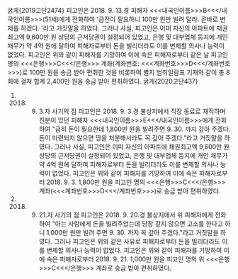 굵게{2019고단2474}
피고인은 2018. 9. 13.경 피해자 <<<내국인이름>>>B<<</내국인이름>>>(51세)에게 전화하여 '급전이 필요하니 100만 원만 빌려 달라. 곧바로 변제를 하겠다. '라고 거짓말을 하였다.
그러나 사실, 피고인은 이미 자신의 아파트에 채권최고액 9,600만 원 상당의 근저당권이 설정되어 있었고, 은행 및 대부업체 등지에 개인 채무가 약 4억 원에 달하여 피해자로부터 돈을 빌리더라도 이를 변제할 의사나 능력이 없었다.
피고인은 위와 같이 피해자를 기망하여 이에 속은 피해자로부터 같은 날 피고인 명의 <<<은행>>>C<<</은행>>> 계좌(계좌번호: <<<계좌번호>>>D<<</계좌번호>>>)로 100만 원을 송금 받아 편취한 것을 비롯하여 별지 범죄일람표 기재와 같이 총 8회에 걸쳐 합계 2,400만 원을 송금 받아 편취하였다.
굵게{2020고단437}
1. 2018. 9. 3.자 사기의 점
피고인은 2018. 9. 3.경 불상지에서 직장 동료로 재직하며 친분이 있던 피해자 <<<내국인이름>>>E<<</내국인이름>>>에게 전화하여 "급히 돈이 필요한데 1,800만 원을 빌려주면 9. 30. 까지 갚아 주겠다. 돈이 마련되지 않으면 땅을 처분해서라도 꼭 갚아 주겠다."라고 거짓말을 하였다. 그러나 사실, 피고인은 이미 자신의 아파트에 채권최고액 9,600만 원 상당의 근저당권이 설정되어 있었고, 은행 및 대부업체 등지에 개인 채무가 약 4억 원에 달하여 피해자로부터 돈을 빌리더라도 이를 변제할 의사나 능력이 없었다.
피고인은 위와 같이 피해자를 기망하여 이에 속은 피해자로부터 2018. 9. 3. 1,800만 원을 피고인 명의 <<<은행>>>C<<</은행>>> 계좌(<<<계좌번호>>>D<<</계좌번호>>>)로 송금 받아 편취하였다.
2. 2018. 9. 21.자 사기의 점
피고인은 2018. 9. 20.경 불상지에서 위 피해자에게 전화하여 "아는 사람에게 돈을 빌려주었는데 당장 갚지 않으면 고소를 한다고 하니 1,000만 원만 빌려 주면 9. 30. 까지 꼭 갚아 주겠다."라고 거짓말을 하였다. 그러나 피고인은 위와 같은 사유로 피해자로부터 돈을 빌리더라도 이를 변제할 의사나 능력이 없었다.
피고인은 위와 같이 피해자를 기망하여 이에 속은 피해자로부터 2018. 9. 21. 1,000만 원을 피고인 명의 위 <<<은행>>>C<<</은행>>> 계좌로 송금 받아 편취하였다.